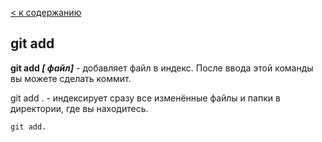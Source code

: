 [< к содержанию](./readme.md)

## git add

 **git add *[ файл]*** - добавляет файл в индекс.   После ввода этой команды вы можете сделать коммит.

 git add . -  индексирует сразу все изменённые файлы и папки в директории, где вы находитесь.

 ```bash=
 git add.
 ```